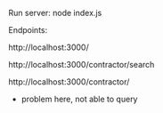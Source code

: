 Run server: node index.js

Endpoints: 

http://localhost:3000/

http://localhost:3000/contractor/search

http://localhost:3000/contractor/
- problem here, not able to query